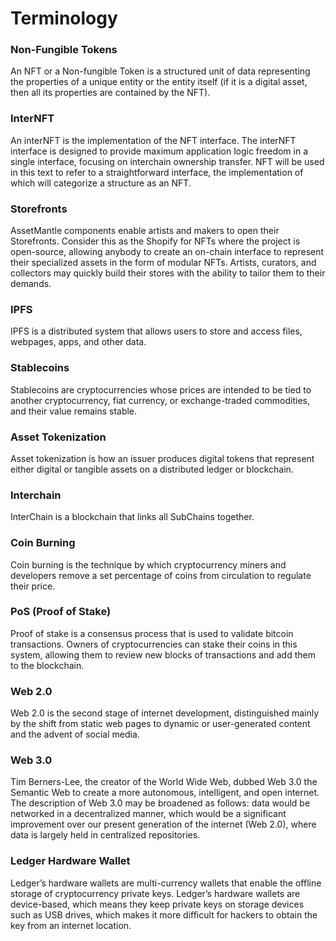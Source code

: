 # Terminology

### Non-Fungible Tokens
An NFT or a Non-fungible Token is a structured unit of data representing the properties of a unique entity or the entity itself (if it is a digital asset, then all its properties are contained by the NFT).
### InterNFT
An interNFT is the implementation of the NFT interface. The interNFT interface is designed to provide maximum application logic freedom in a single interface, focusing on interchain ownership transfer. NFT will be used in this text to refer to a straightforward interface, the implementation of which will categorize a structure as an NFT.
### Storefronts
AssetMantle components enable artists and makers to open their Storefronts. Consider this as the Shopify for NFTs where the project is open-source, allowing anybody to create an on-chain interface to represent their specialized assets in the form of modular NFTs. Artists, curators, and collectors may quickly build their stores with the ability to tailor them to their demands.
### IPFS
IPFS is a distributed system that allows users to store and access files, webpages, apps, and other data.

### Stablecoins
Stablecoins are cryptocurrencies whose prices are intended to be tied to another cryptocurrency, fiat currency, or exchange-traded commodities, and their value remains stable.
### Asset Tokenization
Asset tokenization is how an issuer produces digital tokens that represent either digital or tangible assets on a distributed ledger or blockchain.
### Interchain
InterChain is a blockchain that links all SubChains together.
### Coin Burning
Coin burning is the technique by which cryptocurrency miners and developers remove a set percentage of coins from circulation to regulate their price.
### PoS (Proof of Stake)
Proof of stake is a consensus process that is used to validate bitcoin transactions. Owners of cryptocurrencies can stake their coins in this system, allowing them to review new blocks of transactions and add them to the blockchain.
### Web 2.0
Web 2.0 is the second stage of internet development, distinguished mainly by the shift from static web pages to dynamic or user-generated content and the advent of social media.

### Web 3.0
Tim Berners-Lee, the creator of the World Wide Web, dubbed Web 3.0 the Semantic Web to create a more autonomous, intelligent, and open internet.
The description of Web 3.0 may be broadened as follows: data would be networked in a decentralized manner, which would be a significant improvement over our present generation of the internet (Web 2.0), where data is largely held in centralized repositories.

### Ledger Hardware Wallet
Ledger’s hardware wallets are multi-currency wallets that enable the offline storage of cryptocurrency private keys. Ledger’s hardware wallets are device-based, which means they keep private keys on storage devices such as USB drives, which makes it more difficult for hackers to obtain the key from an internet location.
